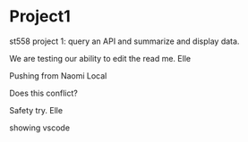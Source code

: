 # Project1
st558 project 1: query an API and summarize and display data.

We are testing our ability to edit the read me. Elle

Pushing from Naomi Local

Does this conflict?

Safety try. Elle

showing vscode
